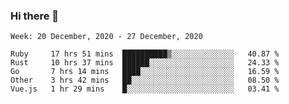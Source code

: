 ### Hi there 👋

<!--START_SECTION:waka-->
```text
Week: 20 December, 2020 - 27 December, 2020

Ruby     17 hrs 51 mins  ██████████▒░░░░░░░░░░░░░░   40.87 % 
Rust     10 hrs 37 mins  ██████░░░░░░░░░░░░░░░░░░░   24.33 % 
Go       7 hrs 14 mins   ████░░░░░░░░░░░░░░░░░░░░░   16.59 % 
Other    3 hrs 42 mins   ██░░░░░░░░░░░░░░░░░░░░░░░   08.50 % 
Vue.js   1 hr 29 mins    █░░░░░░░░░░░░░░░░░░░░░░░░   03.41 % 
```
<!--END_SECTION:waka-->

<!--
**yqmmm/yqmmm** is a ✨ _special_ ✨ repository because its `README.md` (this file) appears on your GitHub profile.

Here are some ideas to get you started:

- 🔭 I’m currently working on ...
- 🌱 I’m currently learning ...
- 👯 I’m looking to collaborate on ...
- 🤔 I’m looking for help with ...
- 💬 Ask me about ...
- 📫 How to reach me: ...
- 😄 Pronouns: ...
- ⚡ Fun fact: ...
-->
